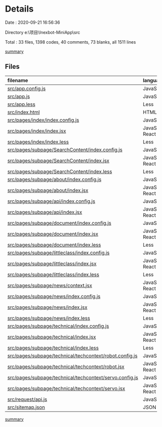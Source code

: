 # Details

Date : 2020-09-21 16:56:36

Directory e:\项目\Inexbot-MiniApp\src

Total : 33 files,  1398 codes, 40 comments, 73 blanks, all 1511 lines

[summary](results.md)

## Files
| filename | language | code | comment | blank | total |
| :--- | :--- | ---: | ---: | ---: | ---: |
| [src/app.config.js](/src/app.config.js) | JavaScript | 46 | 0 | 1 | 47 |
| [src/app.js](/src/app.js) | JavaScript | 16 | 1 | 7 | 24 |
| [src/app.less](/src/app.less) | Less | 0 | 0 | 1 | 1 |
| [src/index.html](/src/index.html) | HTML | 19 | 0 | 1 | 20 |
| [src/pages/index/index.config.js](/src/pages/index/index.config.js) | JavaScript | 3 | 0 | 1 | 4 |
| [src/pages/index/index.jsx](/src/pages/index/index.jsx) | JavaScript React | 361 | 10 | 3 | 374 |
| [src/pages/index/index.less](/src/pages/index/index.less) | Less | 77 | 1 | 12 | 90 |
| [src/pages/subpage/SearchContent/index.config.js](/src/pages/subpage/SearchContent/index.config.js) | JavaScript | 3 | 0 | 0 | 3 |
| [src/pages/subpage/SearchContent/index.jsx](/src/pages/subpage/SearchContent/index.jsx) | JavaScript React | 212 | 3 | 2 | 217 |
| [src/pages/subpage/SearchContent/index.less](/src/pages/subpage/SearchContent/index.less) | Less | 0 | 0 | 1 | 1 |
| [src/pages/subpage/about/index.config.js](/src/pages/subpage/about/index.config.js) | JavaScript | 3 | 0 | 1 | 4 |
| [src/pages/subpage/about/index.jsx](/src/pages/subpage/about/index.jsx) | JavaScript React | 13 | 0 | 2 | 15 |
| [src/pages/subpage/api/index.config.js](/src/pages/subpage/api/index.config.js) | JavaScript | 3 | 0 | 1 | 4 |
| [src/pages/subpage/api/index.jsx](/src/pages/subpage/api/index.jsx) | JavaScript React | 13 | 1 | 2 | 16 |
| [src/pages/subpage/document/index.config.js](/src/pages/subpage/document/index.config.js) | JavaScript | 3 | 0 | 1 | 4 |
| [src/pages/subpage/document/index.jsx](/src/pages/subpage/document/index.jsx) | JavaScript React | 131 | 3 | 3 | 137 |
| [src/pages/subpage/document/index.less](/src/pages/subpage/document/index.less) | Less | 4 | 0 | 0 | 4 |
| [src/pages/subpage/littleclass/index.config.js](/src/pages/subpage/littleclass/index.config.js) | JavaScript | 3 | 0 | 1 | 4 |
| [src/pages/subpage/littleclass/index.jsx](/src/pages/subpage/littleclass/index.jsx) | JavaScript React | 56 | 2 | 2 | 60 |
| [src/pages/subpage/littleclass/index.less](/src/pages/subpage/littleclass/index.less) | Less | 29 | 3 | 5 | 37 |
| [src/pages/subpage/news/context.jsx](/src/pages/subpage/news/context.jsx) | JavaScript React | 22 | 0 | 2 | 24 |
| [src/pages/subpage/news/index.config.js](/src/pages/subpage/news/index.config.js) | JavaScript | 3 | 0 | 1 | 4 |
| [src/pages/subpage/news/index.jsx](/src/pages/subpage/news/index.jsx) | JavaScript React | 70 | 7 | 3 | 80 |
| [src/pages/subpage/news/index.less](/src/pages/subpage/news/index.less) | Less | 12 | 6 | 3 | 21 |
| [src/pages/subpage/technical/index.config.js](/src/pages/subpage/technical/index.config.js) | JavaScript | 3 | 0 | 1 | 4 |
| [src/pages/subpage/technical/index.jsx](/src/pages/subpage/technical/index.jsx) | JavaScript React | 38 | 0 | 2 | 40 |
| [src/pages/subpage/technical/index.less](/src/pages/subpage/technical/index.less) | Less | 0 | 0 | 1 | 1 |
| [src/pages/subpage/technical/techcontext/robot.config.js](/src/pages/subpage/technical/techcontext/robot.config.js) | JavaScript | 3 | 0 | 1 | 4 |
| [src/pages/subpage/technical/techcontext/robot.jsx](/src/pages/subpage/technical/techcontext/robot.jsx) | JavaScript React | 33 | 0 | 2 | 35 |
| [src/pages/subpage/technical/techcontext/servo.config.js](/src/pages/subpage/technical/techcontext/servo.config.js) | JavaScript | 3 | 0 | 1 | 4 |
| [src/pages/subpage/technical/techcontext/servo.jsx](/src/pages/subpage/technical/techcontext/servo.jsx) | JavaScript React | 78 | 0 | 2 | 80 |
| [src/request/api.js](/src/request/api.js) | JavaScript | 130 | 3 | 6 | 139 |
| [src/sitemap.json](/src/sitemap.json) | JSON | 8 | 0 | 1 | 9 |

[summary](results.md)